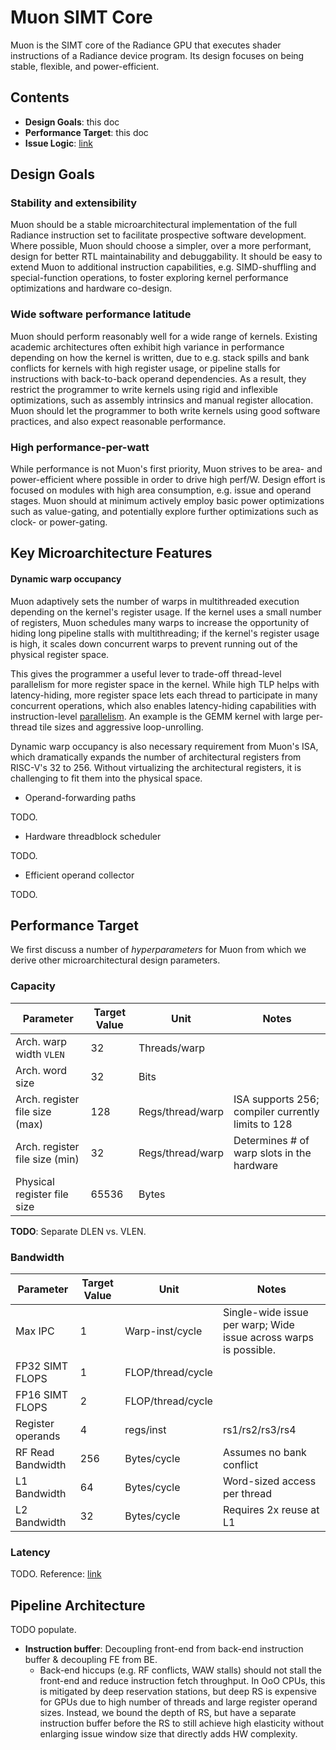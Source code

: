 Muon SIMT Core
==============

Muon is the SIMT core of the Radiance GPU that executes shader instructions of
a Radiance device program.  Its design focuses on being stable, flexible, and
power-efficient.

## Contents

* **Design Goals**: this doc
* **Performance Target**: this doc
* **Issue Logic**: [link](issue.md)

## Design Goals

### Stability and extensibility

Muon should be a stable microarchitectural implementation of the full Radiance
instruction set to facilitate prospective software development.  Where possible,
Muon should choose a simpler, over a more performant, design for better
RTL maintainability and debuggability.  It should be easy to extend Muon to
additional instruction capabilities, e.g. SIMD-shuffling and special-function
operations, to foster exploring kernel performance optimizations and hardware
co-design.

### Wide software performance latitude

Muon should perform reasonably well for a wide range of kernels.  Existing
academic architectures often exhibit high variance in performance depending on
how the kernel is written, due to e.g. stack spills and bank conflicts for
kernels with high register usage, or pipeline stalls for instructions with
back-to-back operand dependencies.  As a result, they restrict the programmer
to write kernels using rigid and inflexible optimizations, such as assembly
intrinsics and manual register allocation.  Muon should let the programmer to
both write kernels using good software practices, and also expect reasonable
performance.

### High performance-per-watt

While performance is not Muon's first priority, Muon strives to be area- and
power-efficient where possible in order to drive high perf/W.  Design effort is
focused on modules with high area consumption, e.g. issue and operand stages.
Muon should at minimum actively employ basic power optimizations such as
value-gating, and potentially explore further optimizations such as clock- or
power-gating.


## Key Microarchitecture Features

#### Dynamic warp occupancy

Muon adaptively sets the number of warps in multithreaded execution depending
on the kernel's register usage.  If the kernel uses a small number of
registers, Muon schedules many warps to increase the opportunity of hiding long
pipeline stalls with multithreading; if the kernel's register usage is high, it
scales down concurrent warps to prevent running out of the physical register
space.

This gives the programmer a useful lever to trade-off thread-level parallelism
for more register space in the kernel.  While high TLP helps with
latency-hiding, more register space lets each thread to participate in many
concurrent operations, which also enables latency-hiding capabilities with
instruction-level
[parallelism](https://www.nvidia.com/content/gtc-2010/pdfs/2238_gtc2010.pdf).
An example is the GEMM kernel with large per-thread tile sizes and aggressive
loop-unrolling.

Dynamic warp occupancy is also necessary requirement from Muon's ISA, which
dramatically expands the number of architectural registers from RISC-V's 32 to
256.  Without virtualizing the architectural registers, it is challenging to
fit them into the physical space.

* Operand-forwarding paths

TODO.

* Hardware threadblock scheduler

TODO.

* Efficient operand collector

TODO.


## Performance Target

We first discuss a number of *hyperparameters* for Muon from which we derive
other microarchitectural design parameters.

### Capacity

| Parameter                        | Target Value | Unit             | Notes |
| -------------------------------- | ------------ | ---------------- | ----- |
| Arch. warp width `VLEN`          | 32           | Threads/warp     |       |
| Arch. word size	                 | 32           | Bits             |       |
| Arch. register file size (max)   | 128          | Regs/thread/warp | ISA supports 256; compiler currently limits to 128 |
| Arch. register file size (min)   | 32           | Regs/thread/warp | Determines # of warp slots in the hardware  |
| Physical register file size	     | 65536        | Bytes            |       |

**TODO**: Separate DLEN vs. VLEN.

### Bandwidth

| Parameter                        | Target Value | Unit              | Notes |
| -------------------------------- | ------------ | ----------------- | ----- |
| Max IPC                          | 1            | Warp-inst/cycle   | Single-wide issue per warp; Wide issue across warps is possible. |
| FP32 SIMT FLOPS                  | 1            | FLOP/thread/cycle |       |
| FP16 SIMT FLOPS                  | 2            | FLOP/thread/cycle |       |
| Register operands                | 4            | regs/inst         | rs1/rs2/rs3/rs4 |
| RF Read Bandwidth                | 256          | Bytes/cycle       | Assumes no bank conflict |
| L1 Bandwidth                     | 64           | Bytes/cycle       | Word-sized access per thread |
| L2 Bandwidth                     | 32           | Bytes/cycle       | Requires 2x reuse at L1 |

### Latency

TODO.  Reference: [link](https://jsmemtest.chipsandcheese.com/latencydata)

## Pipeline Architecture

TODO populate.
* **Instruction buffer**: Decoupling front-end from back-end instruction buffer & decoupling FE from BE.
  * Back-end hiccups (e.g. RF conflicts, WAW stalls) should not stall the
    front-end and reduce instruction fetch throughput.  In OoO CPUs, this is
    mitigated by deep reservation stations, but deep RS is expensive for GPUs
    due to high number of threads and large register operand sizes.
    Instead, we bound the depth of RS, but have a separate instruction buffer
    before the RS to still achieve high elasticity without enlarging issue
    window size that directly adds HW complexity.
